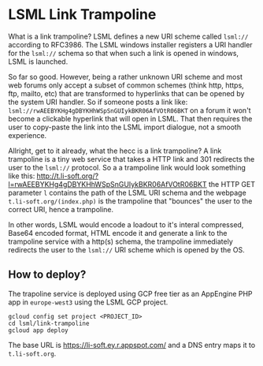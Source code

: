 # LSML Link Trampoline
What is a link trampoline? LSML defines a new URI scheme called `lsml://` according to RFC3986. The LSML windows installer registers a URI handler for the `lsml://` schema so that when such a link is opened in windows, LSML is launched.

So far so good. However, being a rather unknown URI scheme and most web forums only accept a subset of common schemes (think http, https, ftp, mailto, etc) that are transformed to hyperlinks that can be opened by the system URI handler. So if someone posts a link like: `lsml://rwAEEBYKHg4gDBYKHhWSpSnGUIykBKR06AfVOtR06BKT` on a forum it won't become a clickable hyperlink that will open in LSML. That then requires the user to copy-paste the link into the LSML import dialogue, not a smooth experience.

Allright, get to it already, what the hecc is a link trampoline? A link trampoline is a tiny web service that takes a HTTP link and 301 redirects the user to the `lsml://` protocol. So a a trampoline link would look something like this: http://t.li-soft.org/?l=rwAEEBYKHg4gDBYKHhWSpSnGUIykBKR06AfVOtR06BKT  the HTTP GET parameter `l` contains the path of the LSML URI schema and the webpage `t.li-soft.org/(index.php)` is the trampoline that "bounces" the user to the correct URI, hence a trampoline.

In other words, LSML would encode a loadout to it's interal compressed, Base64 encoded format, HTML encode it and generate a link to the trampoline service with a http(s) schema, the trampoline immediately redirects the user to the `lsml://` URI scheme which is opened by the OS.

## How to deploy?
The trapoline service is deployed using GCP free tier as an AppEngine PHP app in `europe-west3` using the LSML GCP project.

```
gcloud config set project <PROJECT_ID>
cd lsml/link-trampoline
gcloud app deploy
```

The base URL is https://li-soft.ey.r.appspot.com/ and a DNS entry maps it to `t.li-soft.org`.
